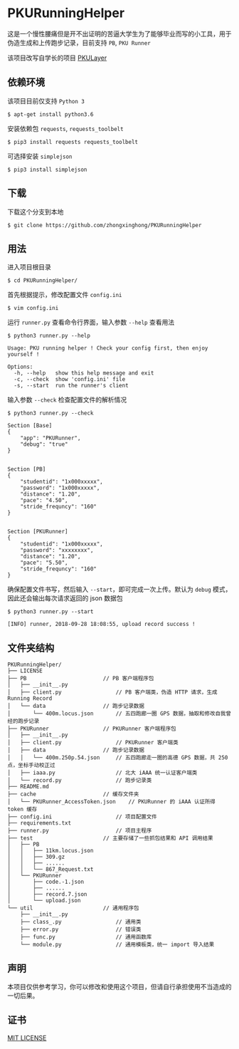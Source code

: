 # PKURunningHelper

这是一个慢性腰痛但是开不出证明的苦逼大学生为了能够毕业而写的小工具，用于伪造生成和上传跑步记录，目前支持 `PB`, `PKU Runner`

该项目改写自学长的项目 [PKULayer](https://github.com/tegusi/PKULayer)


## 依赖环境

该项目目前仅支持 `Python 3`
```
$ apt-get install python3.6
```

安装依赖包 `requests`, `requests_toolbelt`
```
$ pip3 install requests requests_toolbelt
```

可选择安装 `simplejson`
```
$ pip3 install simplejson
```


## 下载

下载这个分支到本地
```
$ git clone https://github.com/zhongxinghong/PKURunningHelper
```


## 用法

进入项目根目录
```console
$ cd PKURunningHelper/
```

首先根据提示，修改配置文件 `config.ini`
```console
$ vim config.ini
```

运行 `runner.py` 查看命令行界面，输入参数 `--help` 查看用法
```console
$ python3 runner.py --help

Usage: PKU running helper ! Check your config first, then enjoy yourself !

Options:
  -h, --help   show this help message and exit
  -c, --check  show 'config.ini' file
  -s, --start  run the runner's client
```

输入参数 `--check` 检查配置文件的解析情况
```console
$ python3 runner.py --check

Section [Base]
{
    "app": "PKURunner",
    "debug": "true"
}


Section [PB]
{
    "studentid": "1x000xxxxx",
    "password": "1x000xxxxx",
    "distance": "1.20",
    "pace": "4.50",
    "stride_frequncy": "160"
}


Section [PKURunner]
{
    "studentid": "1x000xxxxx",
    "password": "xxxxxxxx",
    "distance": "1.20",
    "pace": "5.50",
    "stride_frequncy": "160"
}
```

确保配置文件书写，然后输入 `--start`，即可完成一次上传。默认为 `debug` 模式，因此还会输出每次请求返回的 json 数据包
```console
$ python3 runner.py --start

[INFO] runner, 2018-09-28 18:08:55, upload record success !
```


## 文件夹结构

```
PKURunningHelper/
├── LICENSE
├── PB                        // PB 客户端程序包
│   ├── __init__.py
│   ├── client.py                 // PB 客户端类，伪造 HTTP 请求，生成 Running Record
│   └── data                  // 跑步记录数据
│       └── 400m.locus.json       // 五四跑廊一圈 GPS 数据，抽取和修改自我曾经的跑步记录
├── PKURunner                 // PKURunner 客户端程序包
│   ├── __init__.py
│   ├── client.py                 // PKURunner 客户端类
│   ├── data                  // 跑步记录数据
│   │   └── 400m.250p.54.json     // 五四跑廊走一圈的高德 GPS 数据，共 250 点，坐标手动校正过
│   ├── iaaa.py                   // 北大 iAAA 统一认证客户端类
│   └── record.py                 // 跑步记录类
├── README.md
├── cache                     // 缓存文件夹
│   └── PKURunner_AccessToken.json    // PKURunner 的 iAAA 认证所得 token 缓存
├── config.ini                    // 项目配置文件
├── requirements.txt
├── runner.py                     // 项目主程序
├── test                      // 主要存储了一些抓包结果和 API 调用结果
│   ├── PB
│   │   ├── 11km.locus.json
│   │   ├── 309.gz
│   │   ├── ......
│   │   └── 867_Request.txt
│   └── PKURunner
│       ├── code.-1.json
│       ├── ......
│       ├── record.7.json
│       └── upload.json
└── util                      // 通用程序包
    ├── __init__.py
    ├── class_.py                 // 通用类
    ├── error.py                  // 错误类
    ├── func.py                   // 通用函数库
    └── module.py                 // 通用模板类，统一 import 导入结果
```


## 声明

本项目仅供参考学习，你可以修改和使用这个项目，但请自行承担使用不当造成的一切后果。


## 证书

[MIT LICENSE](https://github.com/zhongxinghong/PKURunningHelper/blob/master/LICENSE)